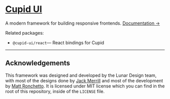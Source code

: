 # [Cupid UI](https://designbylunar.github.io/cupid)
A modern framework for building responsive frontends. [Documentation →](https://designbylunar.github.io/cupid/docs)

Related packages:
- `@cupid-ui/react`— React bindings for Cupid

---

## Acknowledgements
This framework was designed and developed by the Lunar Design team, with most of the designs done by [Jack Merrill](https://github.com/jackmerrill) and most of the development by [Matt Ronchetto](https://github.com/doamatto). It is licensed under MIT license which you can find in the root of this repository, inside of the `LICENSE` file.
